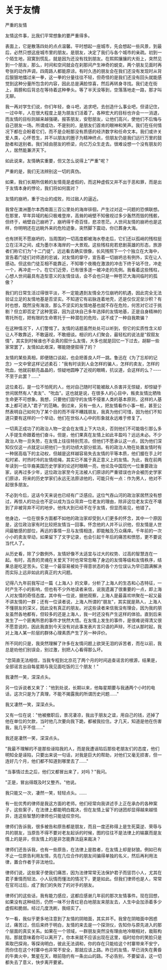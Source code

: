 # 关于友情

严重的友情

友情这件事，比我们平常想象的要严重得多。

表面上，它是散落四处的点点温馨。平时想起一座城市，先会想起一些风景，到最后，必然只想这座城市里的朋友。是朋友，决定了我们与各个城市的亲疏。初到一个陌生地，寂寞到慌乱，就是因为还没有找到朋友。在熙熙攘攘的大街上，突然见到一个朋友，那么，时间和空间就会在刹那间产生神奇的蜕变。两个朋友见面时再夸张的动作声调，四周路人都能原谅。有时久违的朋友会在我们还没有发现时从背后狠狠地擂过来一拳，这一拳的分量往往不轻，但奇怪的是我们还没有回头就能感觉到这种分量所包含的内容，因此总是满脸惊喜，然后再转身寻找。我们走在街上，肩膀和后背总在等待着这种拳头。等了半天没等到，空落落地走一路，那才叫无聊。

我一再对学生们说，你们年轻，奋斗吧，追求吧，去创造什么事业吧，但请记住，一过中年，人在很大程度上是为朋友们活着了。各种宏大的目标也许会一一消退，而友情的目标则越来越强硬。报答朋友，安慰朋友，让他们高兴，使他们不后悔与自己朋友一场。所谓成功，不是别的，是朋友们首肯的眼神和笑声。我们在任何情况下都在企盼着它们，而不是企盼那没有质感的经济数字和任命文本。我们或许关爱人类，心怀苍生，并不以朋友的圈子为精神终点，但朋友仍是我们远行万里的鼓励者和送别者。我们经由朋友的桥梁，向亿万众生走去。很难设想一个没有朋友的人，居然能兼济天下。

如此说来，友情确实重要，但又怎么说得上"严重"呢？

严重的是，我们无法辨别这一切的真伪。

如果，我们长期所信赖的友情竟是虚假的，而这种虚假又并不出于恶和罪，而是出于友情本身的悖论，我们将如何面对？

友情的崩坍，重于功业的成败，险过敌人的逼近。

我曾在澳洲墨尔本西南面三百公里处的海岸徘徊，产生过对这一问题的恐惧联想。在那里，早年异域的船只极难登岸，高耸的峭壁不知傲视过多少轰然而毁的残骸，但终于，峭壁自己崩坍了，崩坍得千奇百怪，悲凉苍茫。人世间友情的崩坍也是这样，你明明还在远眺外来的危险迹象，突然脚下震动，你已葬身大海。

也有拼死不愿崩坍的，当周围的一切高度都被海水卷走后，它们还以孤峭的残柱挺立在汪洋之间，成为墨尔本海岸的一大景观。这些残柱宛若悲剧英雄的形态，旅游者们称它们为"十二门徒"，远远看去确实很像，长风残照下一个个独立在大海中，宣告着门徒们对师道的忠诚，对友情的挚守，宣告着一切崩坍总有例外，实在让人感动。但这些门徒互相不能靠近，不知哪个夜晚在激浪的冲击下终于站不住，冲走一个，再冲走一个。在它们近旁，已有很多逐一被冲走的先例。我看着这些残柱，心想人世间最具有造型意义的友情佳话，会不会也只是一种苍茫大海间临时的孤傲？

我们的日常生活过得很平淡，不一定能遇到友情全方位崩坍的机遇，因此完全无法验证立足的友情地基是否坚实。不知道它有岩脉连着地壳，还是仅仅泥垒沙积？有时也想，既然没有海浪，那么不坚实的友情地基也就不存在危险，何苦对它过于挑剔？但立即否定了这种宽容，因为这块自己多年选择的友情地基，正是自身精神的寄托所在，把有限的生命寄托于一种潜在的危险，这不成了一种自我欺骗？

在这种情况下，人们警惕了。友情的话题虽然处处可以听到，但它的实质性含义却让人不敢靠近，不敢逼视，不敢细谈。相识的人们聚会，最轻松的说法是"叙叙友情"，其实到时候谁也不会真的叙什么友情，大多也就是回忆一下过去，胡聊一些家常罢了，友情如此艰深，哪能随便叙得了的？

友情的某些真相，即便随口谈起，也会把善良人吓一跳。鲁迅在《为了忘却的记念》一文中曾这样记述柔石："我有时谈到人会怎样的骗人，怎样的卖友，怎样的吮血，他就前额亮晶晶的，惊疑地圆睁了近视的眼睛，抗议道，会这样的么？----不至于此罢？......"

这位柔石，是一位不怕死的人，他对自己随时可能被敌人杀害并无惊疑，却惊疑于世间居然有人"卖友"、"吮血"。这也就是说，在很多人的心目中，叛卖友情比牺牲生命更不可想象。我想，只要他们固守的友情不侵害人类的基本原则，这样的人基本上都可进入"君子"的范畴。倒过来，另有一些人，把友情看作小事一桩，甚至公然表明自己如何为了某个目的而不得不糟践朋友，我真为他们可惜，因为他们不知道只要有这样的一个举动，他们在世俗人心中的形象就永远难于修复了。

一切真正成功了的政治人物一定会在友情上下大功夫，否则他们不可能吸引那么多人手提生命跟着他们奋斗。但是，他们果真在友情上如此丰盈吗？远远未必。不少政治人物一旦失势，在友情上往往特别荒凉。但他们不愿承认这一点，因为他们深知仅仅这一点就足以把他们一生的功绩大部分抵消。有的政治人物在处置友情时有一种居高临下的主动权，但越是这样越容易失去友情的平等本质，他们握在手上时松时紧、时热时冷的友情缆绳，其实已不属于真正意义上的友情。为此，我在前两年读到一位华裔美国历史学家的论述时眼睛一亮，他论及中国现代一位重要政治家，说再过多少年，这位政治家至今无法被人们原谅的严重错误也许会被历史学家们原谅，将来的历史学家们永远无法原谅他的，可能只有一点：作为男人，他对不起很多朋友。

不必到今后，这话今天来说也已经有广泛感应。这位气吞山河的政治家居然没有想过，再惊人的功业也不足以成为当众背弃一位老友的理由，除非这位老友实在不堪到了非被背弃不可的地步。他伟大到已经不在乎友情，但显而易见，他错了。

他身边，一位在很多方面都不如他的政治家却受到人们更多的怀念，其中一个原因是，这位政治家有时比较把友情当一回事。怀念他的人并不认识他，但友情是人世间最敏感的部位，再远的事情一旦与友情相连，即能触及万众痛痒。千年前的一次小小的卖友举动，如果留下了文字记录，也会引起千年后的痛苦和愤怒，更不要说当代人了。

从历史看，除了少数例外，友情好像不太适宜与过大的权势、过高的智慧连在一起。有时，高贵的灵魂在关爱天下时也常常忽略了身边的友情等级和友情秩序，结果总是吃足苦头。它是一个最容易被处于得意状态的各个方位误认为早已圆满解决而实际上远非如此的真正的大问题。

记得八九年前我写过一篇《上海人》的文章，分析了上海人的生态和心态特征，一时产生不小的影响，但也有不少外地读者来信，说我遗漏了很重要的一点，即上海人对友情的奇怪态度。其中有一位说，据他观察，上海人是最喜欢哄聚在一起又最不讲友情的一群；还有一位读者说，上海人所谓的"朋友"，其实就是熟人，上海人不懂朋友的深义，因此没有真正的朋友。对这些读者来信我没有理会，因为我的朋友虽然各地都有，但较多的还是上海人，我一时还没有产生这样的体验。直到后来发生了一个匪夷所思的事件才恍然大悟。在友情上发生的事件，是很难说得清又很不愿意说的，因此我直到今天没有对此事发表片言只语的声辩，不过从那时起，我对上海人某一阶层的群体心理素质产生了另一种评价。

所不同的只是，我突然理解了许多在友情问题上欲哭无泪的诉苦者，而在以前，我总是劝他们别误会，别过激，别把人心看得那么坏。

"您简直无法相信，当我专程到北京花了两个月的时间追查谣言的根源，结果是，全部谣言出自每星期与我见面吃饭的三个朋友！"

我凄然一笑，深深点头。

另一位诉说者又来了："他到处说，长期以来，他每星期要与我通两个小时的电话，这次只是为了真理，不能不揭露我的所谓历史问题......"

我又凄然一笑，深深点头。

又有一位在说："他被撤职后，景况凄凉，我出于朋友之谊，用自己的钱，还掉了他在单位的欠款，当时他几次要向我下跪，都被我拉住。才几天，知道是他在伤害我，我几乎不信......"

我还是凄然一笑，深深点头。

"我最不理解的不是那些诬陷我的人，而是我遭诬陷后那些老朋友们的态度，他们明知全是诬陷，只要出来说一句话，对我是巨大的帮助，对他们又毫无损害，但一连好几个月，他们都不知道到哪里去了......"

"当事情过去之后，他们又都冒出来了，对吗？"我问。

"正是，冒出得既及时又整齐。"他说。

我只能又一次，凄然一笑，轻轻点头。......

有一批优秀的律师是我这方面的老师。他们经常向我讲述手上正在承办的各种案子，这些案子，在法律上都能明白裁决，但在友情上留下的谜团却显得越来越怪异，连这些智慧的律师也只能徒叹奈何。

律师们告诉我，很多被告和原告都是朋友，而且一度还称得上是生死莫逆、荣辱与共的朋友，当原告不得不要对老友起诉的时候，图的往往不是法律上的输赢而是友情上的是非，但友情上的是非怎能靠法庭来裁决？

律师们还告诉我，也有一些原告，在法律上是胜者，在友情上却是豺狼。例如已有不止一位原告利用友情，先在几位合作的朋友间骗得单独的名义，然后再利用法律，置合作者于非法地位。

律师们说，这些案子使我们痛苦，因为法律常常无法保护君子而惩罚小人，尤其在君子重情而轻法、小人玩情而懂法的情况下，更是如此。但我们律师也是人，常常在官司过后，成了我们的失败了的对手的朋友。

律师们的这些话，我有能力感应，这都应感谢几年前的那次友情事件。现在回想，如果没有这种经历，仍然一味不分青红皂白地朋友来朋友去，人生中会加添着多少虚假和脆弱。经过几度洗刷，我结实了。

乍一看，我似乎更多地注意到了友情的阴暗面，其实并不。我曾在阴暗面中困惑过，痛苦过，但后来终于明白，友情的来去是一个探测仪，告知你与原先进入的那个层面的真实关系。如果在一个领域，一群朋友突然没有理由地冷眼相对，栽赃构陷，那就意味着你可以离开了。你本来就不应该出现在这里，临时给你的笑脸只是索取巴探询，等探询明白，彼此无法调和，你的存在只能给这个村寨带来不安宁，而你住在这个村寨中也非常不安全，那就应该上路。昨日的友情，早已消失在黄昏的牛粪火中，繁星在天，眼前隐约有一条出山的路。不必告别，不要留话，这一切都失去了意义，快步离开要紧。
